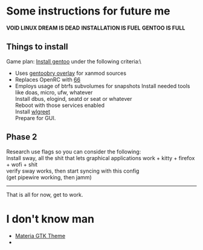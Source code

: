 # Some instructions for future me

**VOID LINUX DREAM IS DEAD**
**INSTALLATION IS FUEL**
**GENTOO IS FULL**

## Things to install

Game plan: [Install gentoo](https://wiki.gentoo.org/wiki/Handbook:AMD64/Installation/About) under the following criteria:\
* Uses [gentoobry overlay](https://github.com/gentoobr/overlay) for xanmod sources
* Replaces OpenRC with [66](https://framagit.org/gentoo-66/66tools-overlay/-/tree/master)
* Employs usage of btrfs subvolumes for snapshots
Install needed tools like doas, micro, ufw, whatever\
Install dbus, elogind, seatd or seat or whatever\
Reboot with those services enabled\
Install [wlgreet](https://git.sr.ht/~kennylevinsen/wlgreet)\
Prepare for GUI.

## Phase 2

Research use flags so you can consider the following:\
Install sway, all the shit that lets graphical applications work + kitty + firefox + wofi + shit\
verify sway works, then start syncing with this config\
(get pipewire working, then jamm)

___
That is all for now, get to work.

# I don't know man
- [Materia GTK Theme](https://github.com/nana-4/materia-theme/blob/master/INSTALL.md)
- 
